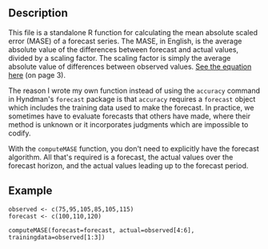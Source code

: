 ## Description
This file is a standalone R function for calculating the mean absolute scaled error (MASE) of a forecast series. The MASE, in English, is the average absolute value of the differences between forecast and actual values, divided by a scaling factor. The scaling factor is simply the average absolute value of differences between observed values. [See the equation here](http://robjhyndman.com/papers/foresight.pdf) (on page 3).

The reason I wrote my own function instead of using the `accuracy` command in Hyndman's `forecast` package is that `accuracy` requires a `forecast` object which includes the training data used to make the forecast. In practice, we sometimes have to evaluate forecasts that others have made, where their method is unknown or it incorporates judgments which are impossible to codify.

With the `computeMASE` function, you don't need to explicitly have the forecast algorithm. All that's required is a forecast, the actual values over the forecast horizon, and the actual values leading up to the forecast period.

## Example
```{r}
observed <- c(75,95,105,85,105,115)
forecast <- c(100,110,120)

computeMASE(forecast=forecast, actual=observed[4:6], trainingdata=observed[1:3])
```

